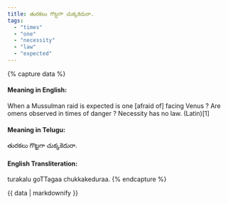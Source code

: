 ```yaml
---
title: తురకలు గొట్టగా చుక్కకెదురా.
tags:
  - "times"
  - "one"
  - "necessity"
  - "law"
  - "expected"
---
```


{% capture data %}
#### Meaning in English:
When a Mussulman raid is expected is one [afraid of] facing Venus ?
Are omens observed in times of danger ?
Necessity has no law. (Latin)[1]

#### Meaning in Telugu:
తురకలు గొట్టగా చుక్కకెదురా.

#### English Transliteration:
turakalu goTTagaa chukkakeduraa.
{% endcapture %}

{{ data | markdownify }}

